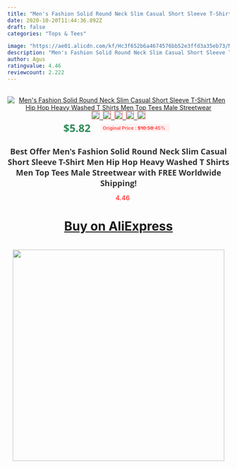 ```yaml
---
title: "Men's Fashion Solid Round Neck Slim Casual Short Sleeve T-Shirt Men Hip Hop Heavy Washed T Shirts Men Top Tees Male Streetwear"
date: 2020-10-20T11:44:36.892Z
draft: false
categories: "Tops & Tees"

image: "https://ae01.alicdn.com/kf/Hc3f652b6a4674576bb52e3ffd3a35eb73/Men-s-Fashion-Solid-Round-Neck-Slim-Casual-Short-Sleeve-T-Shirt-Men-Hip-Hop-Heavy.jpg"
description: "Men's Fashion Solid Round Neck Slim Casual Short Sleeve T-Shirt Men Hip Hop Heavy Washed T Shirts Men Top Tees Male Streetwear"
author: Agus
ratingvalue: 4.46
reviewcount: 2.222
---
```

<br>
<div style="text-align: center;">
<a href="https://s.click.aliexpress.com/e/_9fJBTX" target="_blank" rel="nofollow noopener noreferrer"><img alt="Men's Fashion Solid Round Neck Slim Casual Short Sleeve T-Shirt Men Hip Hop Heavy Washed T Shirts Men Top Tees Male Streetwear" class="magnifier-image" src="https://ae01.alicdn.com/kf/Hc3f652b6a4674576bb52e3ffd3a35eb73/Men-s-Fashion-Solid-Round-Neck-Slim-Casual-Short-Sleeve-T-Shirt-Men-Hip-Hop-Heavy.jpg_640x640.jpg">
<br>
<img style="border:1px solid salmon" src="https://ae01.alicdn.com/kf/Hc3f652b6a4674576bb52e3ffd3a35eb73/Men-s-Fashion-Solid-Round-Neck-Slim-Casual-Short-Sleeve-T-Shirt-Men-Hip-Hop-Heavy.jpg_120x120.jpg">&nbsp;&nbsp;<img style="border:1px solid salmon" src="https://ae01.alicdn.com/kf/H00061d2017b444ccba296c9bc0d5ab60s/Men-s-Fashion-Solid-Round-Neck-Slim-Casual-Short-Sleeve-T-Shirt-Men-Hip-Hop-Heavy.jpg_120x120.jpg">&nbsp;&nbsp;<img style="border:1px solid salmon" src="https://ae01.alicdn.com/kf/H7cdaa73c81424c69ab993c268edcd32aL/Men-s-Fashion-Solid-Round-Neck-Slim-Casual-Short-Sleeve-T-Shirt-Men-Hip-Hop-Heavy.jpg_120x120.jpg">&nbsp;&nbsp;<img style="border:1px solid salmon" src="https://ae01.alicdn.com/kf/H5d7f448765464617bfe1ffce6ad4cbbbW/Men-s-Fashion-Solid-Round-Neck-Slim-Casual-Short-Sleeve-T-Shirt-Men-Hip-Hop-Heavy.jpg_120x120.jpg">&nbsp;&nbsp;<img style="border:1px solid salmon" src="https://ae01.alicdn.com/kf/Ha648145bbdb94320a295b8bf46a3e2e34/Men-s-Fashion-Solid-Round-Neck-Slim-Casual-Short-Sleeve-T-Shirt-Men-Hip-Hop-Heavy.jpg_120x120.jpg"></a></div><br0>
<div style="text-align: center;"><span style="background-color: white; border: 0px; box-sizing: border-box; color: seagreen; display: inline-block; font-family: &quot;open sans&quot; , &quot;arial&quot; , &quot;helvetica&quot; , sans-serif , &quot;heiti&quot;; font-size: 24px; font-stretch: inherit; font-weight: 700; line-height: inherit; margin: 0px 10px 0px 0px; padding: 0px; vertical-align: middle;">$5.82 </span>
<span style="background: rgb(255 , 241 , 241); border-radius: 3px; border: 0px; box-sizing: border-box; color: #ff4747; display: inline-block; font-family: inherit; font-size: 12px; font-stretch: inherit; font-style: inherit; font-variant: inherit; font-weight: 600; line-height: inherit; margin: 0px; padding: 2px 5px; transform: scale(0.9); vertical-align: middle;">Original Price : <b style="text-decoration: line-through;">$10.58 </b> 45%&nbsp;&nbsp;</span></div>
<h1 style="color: #333333; display: inline-block; font-family: &quot;open sans&quot; , &quot;arial&quot; , &quot;helvetica&quot; , sans-serif , &quot;heiti&quot;; font-size: 18px; font-stretch: inherit; font-weight: 700; text-align: center;">Best Offer Men's Fashion Solid Round Neck Slim Casual Short Sleeve T-Shirt Men Hip Hop Heavy Washed T Shirts Men Top Tees Male Streetwear with FREE Worldwide Shipping!</h1>
<div style="color: #ff4747; text-align: center;">
<img src="https://4.bp.blogspot.com/-M0ZcTcb-5uY/XleCXlxnR4I/AAAAAAAAAEc/OrjgMkXV1oMQFaCRZj5HQwOCBcu3w1FegCPcBGAYYCw/s1600/star.png" style="height: 15px;">&nbsp;<b>4.46</b></div>
<div class="button_cont" align="center"><a class="buynow_a" href="https://s.click.aliexpress.com/e/_9fJBTX" target="_blank" rel="nofollow noopener noreferrer"><H1>Buy on AliExpress</H1></a></div><br>
<div class="separator" style="clear: both; text-align: center;">
<img src="https://lh3.googleusercontent.com/-pTy5HemUv9M/XlePHvY0dAI/AAAAAAAAAE4/0nX5iRUoIWY8eMW9Dpxeirr157OZliDIgCLcBGAsYHQ/s1600/badge.gif" width="480">
</div>
